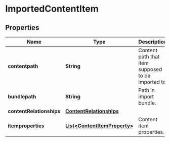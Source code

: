 

# ImportedContentItem


## Properties

| Name | Type | Description | Notes |
|------------ | ------------- | ------------- | -------------|
|**contentpath** | **String** | Content path that item supposed to be imported to |  [optional] |
|**bundlepath** | **String** | Path in import bundle. |  [optional] |
|**contentRelationships** | [**ContentRelationships**](ContentRelationships.md) |  |  [optional] |
|**itemproperties** | [**List&lt;ContentItemProperty&gt;**](ContentItemProperty.md) | Content item properties. |  [optional] |



